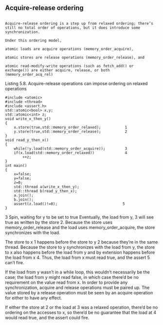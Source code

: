 ## Acquire-release ordering
```

Acquire-release ordering is a step up from relaxed ordering; there’s still no total order of operations, but it does introduce some synchronization.

Under this ordering model, 

atomic loads are acquire operations (memory_order_acquire), 

atomic stores are release operations (memory_order_release), and

atomic read-modify-write operations (such as fetch_add() or exchange()) are either acquire, release, or both (memory_order_acq_rel)

```

Listing 5.8. Acquire-release operations can impose ordering on relaxed operations
```
#include <atomic>
#include <thread>
#include <assert.h>
std::atomic<bool> x,y;
std::atomic<int> z;
void write_x_then_y()
{
    x.store(true,std::memory_order_relaxed);           1
    y.store(true,std::memory_order_release);           2
}
void read_y_then_x()
{
    while(!y.load(std::memory_order_acquire));         3
    if(x.load(std::memory_order_relaxed))              4
        ++z;
}
int main()
{
    x=false;
    y=false;
    z=0;
    std::thread a(write_x_then_y);
    std::thread b(read_y_then_x);
    a.join();
    b.join();
    assert(z.load()!=0);                              5
}
```
3 Spin, waiting for y to be set to true
Eventually, the load from y, 3 will see true as written by the store 2. Because the store uses memory_order_release and the load uses memory_order_acquire, the store synchronizes with the load. 

The store to x 1 happens before the store to y 2 because they’re in the same thread. Because the store to y synchronizes with the load from y, the store to x also happens before the load from y and by extension happens before the load from x 4. Thus, the load from x must read true, and the assert 5 can’t fire. 

If the load from y wasn’t in a while loop, this wouldn’t necessarily be the case; the load from y might read false, in which case there’d be no requirement on the value read from x. In order to provide any synchronization, acquire and release operations must be paired up. The value stored by a release operation must be seen by an acquire operation for either to have any effect. 

If either the store at 2 or the load at 3 was a relaxed operation, there’d be no ordering on the accesses to x, so there’d be no guarantee that the load at 4 would read true, and the assert could fire.